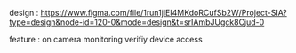 design :
https://www.figma.com/file/1run1jlEI4MKdoRCufSb2W/Project-SIA?type=design&node-id=120-0&mode=design&t=srIAmbJUgck8Cjud-0

feature :
on camera monitoring
verifiy device access

